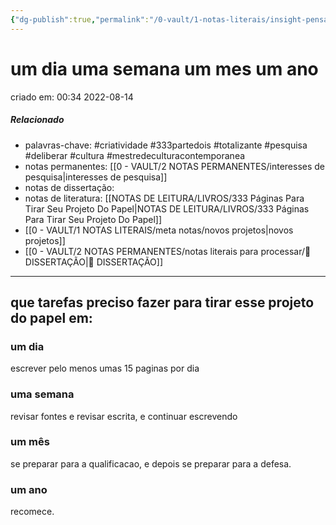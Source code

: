```yaml
---
{"dg-publish":true,"permalink":"/0-vault/1-notas-literais/insight-pensamento-e-meditacao/um-dia-uma-semana-um-mes-um-ano/","tags":["criatividade","333partedois","totalizante","pesquisa","deliberar","cultura","mestredeculturacontemporanea"],"dgHomeLink":true,"dgShowLocalGraph":true,"dgShowFileTree":true,"dgEnableSearch":true,"noteIcon":""}
---
```


# um dia uma semana um mes um ano
criado em: 00:34 2022-08-14

##### Relacionado
- palavras-chave: #criatividade #333partedois #totalizante #pesquisa #deliberar #cultura #mestredeculturacontemporanea   
- notas permanentes: [[0 - VAULT/2 NOTAS PERMANENTES/interesses de pesquisa\|interesses de pesquisa]]
- notas de dissertação:
- notas de literatura: [[NOTAS DE LEITURA/LIVROS/333 Páginas Para Tirar Seu Projeto Do Papel\|NOTAS DE LEITURA/LIVROS/333 Páginas Para Tirar Seu Projeto Do Papel]]
- [[0 - VAULT/1 NOTAS LITERAIS/meta notas/novos projetos\|novos projetos]]
- [[0 - VAULT/2 NOTAS PERMANENTES/notas literais para processar/📕 DISSERTAÇÃO\|📕 DISSERTAÇÃO]]

---

## que tarefas preciso fazer para tirar esse projeto do papel em:

### um dia
escrever pelo menos umas 15 paginas por dia
### uma semana
revisar fontes e revisar escrita, e continuar escrevendo
### um mês
se preparar para a qualificacao, e depois se preparar para a defesa.
### um ano
recomece.

